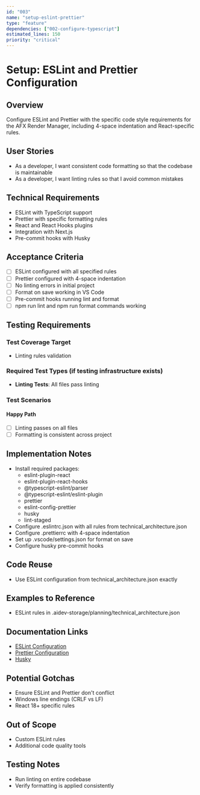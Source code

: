 ```yaml
---
id: "003"
name: "setup-eslint-prettier"
type: "feature"
dependencies: ["002-configure-typescript"]
estimated_lines: 150
priority: "critical"
---
```


# Setup: ESLint and Prettier Configuration

## Overview
Configure ESLint and Prettier with the specific code style requirements for the AFX Render Manager, including 4-space indentation and React-specific rules.

## User Stories
- As a developer, I want consistent code formatting so that the codebase is maintainable
- As a developer, I want linting rules so that I avoid common mistakes

## Technical Requirements
- ESLint with TypeScript support
- Prettier with specific formatting rules
- React and React Hooks plugins
- Integration with Next.js
- Pre-commit hooks with Husky

## Acceptance Criteria
- [ ] ESLint configured with all specified rules
- [ ] Prettier configured with 4-space indentation
- [ ] No linting errors in initial project
- [ ] Format on save working in VS Code
- [ ] Pre-commit hooks running lint and format
- [ ] npm run lint and npm run format commands working

## Testing Requirements

### Test Coverage Target
- Linting rules validation

### Required Test Types (if testing infrastructure exists)
- **Linting Tests**: All files pass linting

### Test Scenarios
#### Happy Path
- [ ] Linting passes on all files
- [ ] Formatting is consistent across project

## Implementation Notes
- Install required packages:
  - eslint-plugin-react
  - eslint-plugin-react-hooks
  - @typescript-eslint/parser
  - @typescript-eslint/eslint-plugin
  - prettier
  - eslint-config-prettier
  - husky
  - lint-staged
- Configure .eslintrc.json with all rules from technical_architecture.json
- Configure .prettierrc with 4-space indentation
- Set up .vscode/settings.json for format on save
- Configure husky pre-commit hooks

## Code Reuse
- Use ESLint configuration from technical_architecture.json exactly

## Examples to Reference
- ESLint rules in .aidev-storage/planning/technical_architecture.json

## Documentation Links
- [ESLint Configuration](https://eslint.org/docs/latest/use/configure/)
- [Prettier Configuration](https://prettier.io/docs/en/configuration.html)
- [Husky](https://typicode.github.io/husky/)

## Potential Gotchas
- Ensure ESLint and Prettier don't conflict
- Windows line endings (CRLF vs LF)
- React 18+ specific rules

## Out of Scope
- Custom ESLint rules
- Additional code quality tools

## Testing Notes
- Run linting on entire codebase
- Verify formatting is applied consistently
